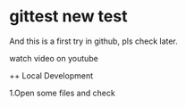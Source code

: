 # gittest new test
  And this is a first try in github, pls check later.

watch video on youtube

++ Local Development

1.Open some files and check